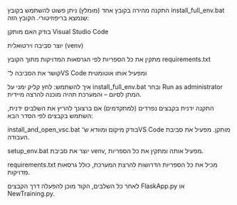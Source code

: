 התקנה מהירה בקובץ אחד (מומלץ)
ניתן פשוט להשתמש בקובץ install_full_env.bat שנמצא בריפוזיטורי. הקובץ הזה:

בודק האם מותקן Visual Studio Code

יוצר סביבה וירטואלית (venv)

מתקין את כל הספריות לפי הגרסאות המדויקות מתוך הקובץ requirements.txt

קושר את הסביבה ל־VS Code ומפעיל אותו אוטומטית

איך להשתמש:
לחץ קליק ימני על install_full_env.bat ובחר Run as administrator
המתן לסיום – והמערכת תהיה מוכנה להרצה מיידית.

התקנה ידנית בקבצים נפרדים (למתקדמים)
אם ברצונך להריץ את השלבים ידנית, השתמש בקבצים לפי הסדר הבא:

install_and_open_vsc.bat
בודק מיקום ומוודא ש־VS Code מותקן. מפעיל את סביבת העבודה.

setup_env.bat
יוצר את סביבת venv, מפעיל אותה ומתקין את כל הספריות.

requirements.txt
מכיל את כל הספריות הדרושות להרצת המערכת, כולל גרסאות מדויקות.

לאחר כל השלבים, הקוד מוכן להפעלה דרך הקבצים FlaskApp.py או NewTraining.py.
